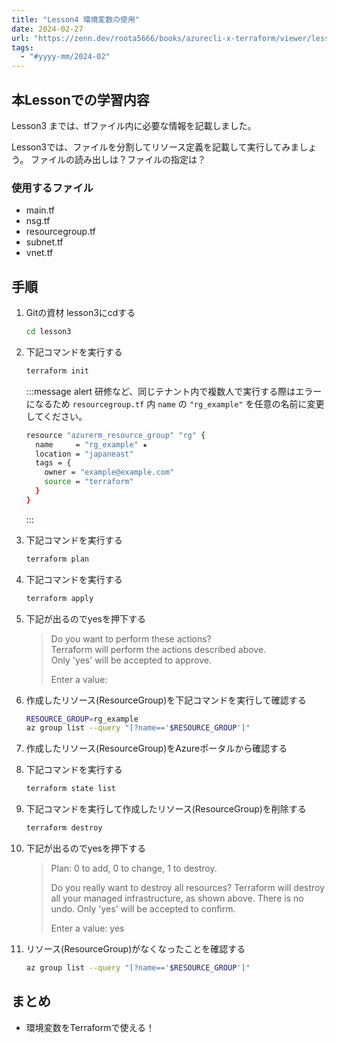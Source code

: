 ```yaml
---
title: "Lesson4 環境変数の使用"
date: 2024-02-27
url: "https://zenn.dev/roota5666/books/azurecli-x-terraform/viewer/lesson4"
tags:
  - "#yyyy-mm/2024-02"
---
```


## 本Lessonでの学習内容

Lesson3 までは、tfファイル内に必要な情報を記載しました。

Lesson3では、ファイルを分割してリソース定義を記載して実行してみましょう。
ファイルの読み出しは？ファイルの指定は？

### 使用するファイル

- main.tf
- nsg.tf
- resourcegroup.tf
- subnet.tf
- vnet.tf

## 手順

1. Gitの資材 lesson3にcdする

   ```bash
   cd lesson3
   ```

1. 下記コマンドを実行する

   ```bash
   terraform init
   ```

   :::message alert
   研修など、同じテナント内で複数人で実行する際はエラーになるため
   `resourcegroup.tf` 内 `name` の `"rg_example"` を任意の名前に変更してください。

   ```bash
   resource "azurerm_resource_group" "rg" {
     name     = "rg_example" ★
     location = "japaneast"
     tags = {
       owner = "example@example.com"
       source = "terraform"
     }
   }
   ```

   :::

1. 下記コマンドを実行する

   ```bash
   terraform plan
   ```

1. 下記コマンドを実行する

   ```bash
   terraform apply
   ```

1. 下記が出るのでyesを押下する
   >Do you want to perform these actions?  
   >Terraform will perform the actions described above.  
   >Only 'yes' will be accepted to approve.  
   >  
   >Enter a value: 
1. 作成したリソース(ResourceGroup)を下記コマンドを実行して確認する

   ```bash
   RESOURCE_GROUP=rg_example
   az group list --query "[?name=='$RESOURCE_GROUP']"
   ```

1. 作成したリソース(ResourceGroup)をAzureポータルから確認する
1. 下記コマンドを実行する

   ```bash
   terraform state list
   ```

1. 下記コマンドを実行して作成したリソース(ResourceGroup)を削除する

   ```bash
   terraform destroy
   ```

1. 下記が出るのでyesを押下する
   >Plan: 0 to add, 0 to change, 1 to destroy.
   >
   >Do you really want to destroy all resources?
   > Terraform will destroy all your managed infrastructure, as shown above.
   > There is no undo. Only 'yes' will be accepted to confirm.
   >
   > Enter a value: yes

1. リソース(ResourceGroup)がなくなったことを確認する

   ```bash
   az group list --query "[?name=='$RESOURCE_GROUP']"
   ```

## まとめ

- 環境変数をTerraformで使える！
